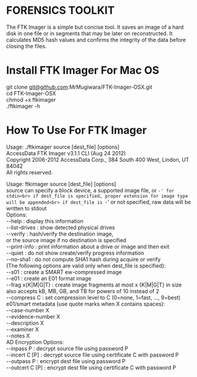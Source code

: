 # FORENSICS TOOLKIT 
The FTK Imager is a simple but concise tool. It saves an image of a hard disk in one file or in segments that may be later on reconstructed. It calculates MD5 hash values and confirms the integrity of the data before closing the files.<br>

# Install FTK Imager For Mac OS 
git clone git@github.com:MrMugiwara/FTK-Imager-OSX.git<br>
cd FTK-Imager-OSX<br>
chmod +x ftkimager<br>
./ftkimager -h<br>

# How To Use For FTK Imager

Usage:  ./ftkimager source [dest_file] [options] <br>
AccessData FTK Imager v3.1.1 CLI (Aug 24 2012) <br>
Copyright 2006-2012 AccessData Corp., 384 South 400 West, Lindon, UT 84042 <br>
All rights reserved.<br>

Usage:  ftkimager source [dest_file] [options] <br>
source can specify a block device, a supported image file, or `-' for stdin<br>
if dest_file is specified, proper extension for image type will be appended<br>
if dest_file is `-' or not specified, raw data will be written to stdout<br>
Options:<br>
  --help        : display this information<br>
  --list-drives : show detected physical drives<br>
  --verify      : hash/verify the destination image,<br>
                  or the source image if no destination is specified<br>
  --print-info  : print information about a drive or image and then exit<br>
  --quiet       : do not show create/verify progress information<br>
  --no-sha1     : do not compute SHA1 hash during acquire or verify<br>
(The following options are valid only when dest_file is specified):<br>
  --s01         : create a SMART ew-compressed image<br>
  --e01         : create an E01 format image<br>
  --frag x{K|M|G|T} : create image fragments at most x {K|M|G|T} in size<br>
                  also accepts kB, MB, GB, and TB for powers of 10 instead of 2<br>
  --compress C  : set compression level to C (0=none, 1=fast, ..., 9=best)<br>
  e01/smart metadata (use quote marks when X contains spaces):<br>
    --case-number X<br>
    --evidence-number X<br>
    --description X<br>
    --examiner X<br>
    --notes X<br>
AD Encryption Options:<br>
  --inpass P      : decrypt source file using password P<br>
  --incert C [P]  : decrypt source file using certificate C with password P<br>
  --outpass P     : encrypt dest file using password P<br>
  --outcert C [P] : encrypt dest file using certificate C with password P<br>

